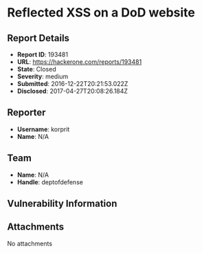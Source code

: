 # Reflected XSS on a DoD website

## Report Details
- **Report ID**: 193481
- **URL**: https://hackerone.com/reports/193481
- **State**: Closed
- **Severity**: medium
- **Submitted**: 2016-12-22T20:21:53.022Z
- **Disclosed**: 2017-04-27T20:08:26.184Z

## Reporter
- **Username**: korprit
- **Name**: N/A

## Team
- **Name**: N/A
- **Handle**: deptofdefense

## Vulnerability Information


## Attachments
No attachments
